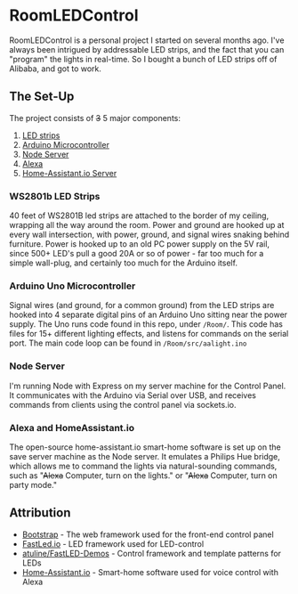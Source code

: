 # RoomLEDControl

RoomLEDControl is a personal project I started on several months ago. I've always been intrigued by addressable LED strips, and the fact that you can "program" the lights in real-time. So I bought a bunch of LED strips off of Alibaba, and got to work.

## The Set-Up

The project consists of ~~3~~ 5 major components:
1. [LED strips](#ws2801b-led-strips)
2. [Arduino Microcontroller](#arduino-uno-microcontroller)
3. [Node Server](#node-server)
4. [Alexa](#alexa-and-homeassistant.io)
5. [Home-Assistant.io Server](#alexa-and-homeassistant.io)

### WS2801b LED Strips

40 feet of WS2801B led strips are attached to the border of my ceiling, wrapping all the way around the room. Power and ground are hooked up at every wall intersection, with power, ground, and signal wires snaking behind furniture. Power is hooked up to an old PC power supply on the 5V rail, since 500+ LED's pull a good 20A or so of power - far too much for a simple wall-plug, and certainly too much for the Arduino itself.

### Arduino Uno Microcontroller

Signal wires (and ground, for a common ground) from the LED strips are hooked into 4 separate digital pins of an Arduino Uno sitting near the power supply. The Uno runs code found in this repo, under `/Room/`. This code has files for 15+ different lighting effects, and listens for commands on the serial port. The main code loop can be found in `/Room/src/aalight.ino`

### Node Server

I'm running Node with Express on my server machine for the Control Panel. It communicates with the Arduino via Serial over USB,
and receives commands from clients using the control panel via sockets.io.

### Alexa and HomeAssistant.io

The open-source home-assistant.io smart-home software is set up on the save server machine as the Node server. It emulates a Philips Hue bridge, which allows me to command the lights via natural-sounding commands, such as "~~Alexa~~ Computer, turn on the lights." or "~~Alexa~~ Computer, turn on party mode."

## Attribution

* [Bootstrap](http://getbootstrap.com/2.3.2/) - The web framework used for the front-end control panel
* [FastLed.io](https://github.com/FastLED/FastLED) - LED framework used for LED-control
* [atuline/FastLED-Demos](https://github.com/atuline/FastLED-Demos) - Control framework and template patterns for LEDs
* [Home-Assistant.io](https://home-assistant.io) - Smart-home software used for voice control with Alexa
